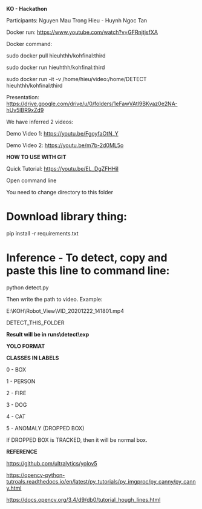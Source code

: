 **KO - Hackathon**

Participants:
Nguyen Mau Trong Hieu - Huynh Ngoc Tan

Docker run:
https://www.youtube.com/watch?v=GFRnjtjsfXA

Docker command:

sudo docker pull hieuhthh/kohfinal:third

sudo docker run hieuhthh/kohfinal:third

sudo docker run -it -v /home/hieu/video:/home/DETECT hieuhthh/kohfinal:third

Presentation:
https://drive.google.com/drive/u/0/folders/1eFawVAtl9BKvaz0e2NA-hUv5lBR9xZd9

We have inferred 2 videos:

Demo Video 1:
https://youtu.be/FgoyfaOtN_Y

Demo Video 2:
https://youtu.be/m7b-2d0ML5o

**HOW TO USE WITH GIT**

Quick Tutorial: https://youtu.be/EL_DgZFHHiI

Open command line

You need to change directory to this folder 

# Download library thing:

pip install -r requirements.txt

# Inference - To detect, copy and paste this line to command line:

python detect.py


Then write the path to video.
Example: 

E:\KOH\Robot_View\VID_20201222_141801.mp4

DETECT_THIS_FOLDER

**Result will be in runs\detect\exp**

**YOLO FORMAT**

**CLASSES IN LABELS**

0 - BOX

1 - PERSON

2 - FIRE

3 - DOG

4 - CAT

5 - ANOMALY (DROPPED BOX)

If DROPPED BOX is TRACKED, then it will be normal box.

**REFERENCE**

https://github.com/ultralytics/yolov5

https://opencv-python-tutroals.readthedocs.io/en/latest/py_tutorials/py_imgproc/py_canny/py_canny.html

https://docs.opencv.org/3.4/d9/db0/tutorial_hough_lines.html
